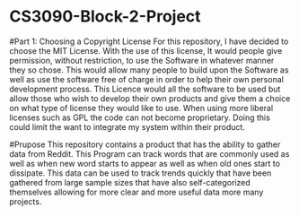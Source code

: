 # CS3090-Block-2-Project
#Part 1: Choosing a Copyright License
For this repository, I have decided to choose the MIT License. 
With the use of this license, It would people give permission, 
without restriction, to use the Software in whatever manner they 
so chose. This would allow many people to build upon the Software 
as well as use the software free of charge in order to help their 
own personal development process. This Licence would all the 
software to be used but allow those who wish to develop their
 own products and give them a choice on what type of license they
 would like to use. When using more liberal licenses such as GPL
 the code can not become proprietary. Doing this could limit the
 want to integrate my system within their product.

#Prupose
This repository contains a product that has the ability to gather
 data from Reddit. This Program can track words that are commonly 
used as well as when new word starts to appear as well as when old 
ones start to dissipate. This data can be used to track trends 
quickly that have been gathered from large sample sizes that have 
also self-categorized themselves allowing for more clear and more 
useful data more many projects.


